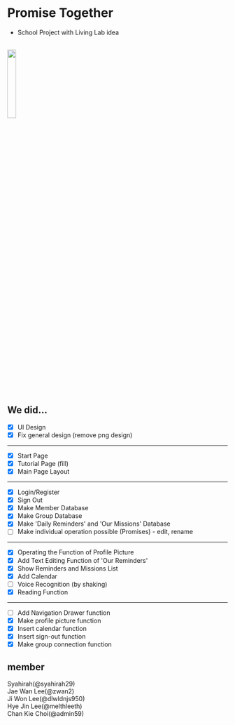 # Promise Together
- School Project with Living Lab idea
<br>
<img src = "https://user-images.githubusercontent.com/22411481/39802541-4c1309c4-53a9-11e8-9e14-b1448f9afa4b.png" width = 20%></img>

## We did...
- [X] UI Design
- [X] Fix general design (remove png design)
---
- [X] Start Page
- [X] Tutorial Page (fill)
- [X] Main Page Layout
---
- [X] Login/Register
- [X] Sign Out
- [X] Make Member Database
- [X] Make Group Database
- [X] Make 'Daily Reminders' and 'Our Missions' Database 
- [ ] Make individual operation possible (Promises) - edit, rename
---
- [X] Operating the Function of Profile Picture
- [X] Add Text Editing Function of 'Our Reminders'
- [X] Show Reminders and Missions List
- [X] Add Calendar
- [ ] Voice Recognition (by shaking)
- [X] Reading Function
---
- [ ] Add Navigation Drawer function
- [X] Make profile picture function
- [X] Insert calendar function
- [X] Insert sign-out function
- [X] Make group connection function

## member
Syahirah(@syahirah29) <br>
Jae Wan Lee(@zwan2) <br>
Ji Won Lee(@dlwldnjs950) <br>
Hye Jin Lee(@melthleeth) <br>
Chan Kie Choi(@admin59) <br>
